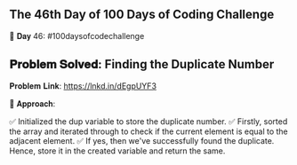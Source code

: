 The 46th Day of 100 Days of Coding Challenge
--------------------------------------------
📌 𝐃𝐚𝐲 46: #100daysofcodechallenge

𝐏𝐫𝐨𝐛𝐥𝐞𝐦 𝐒𝐨𝐥𝐯𝐞𝐝: Finding the Duplicate Number
------------------------------------------------
𝐏𝐫𝐨𝐛𝐥𝐞𝐦 𝐋𝐢𝐧𝐤: https://lnkd.in/dEgpUYF3

📌 𝐀𝐩𝐩𝐫𝐨𝐚𝐜𝐡:

✅ Initialized the dup variable to store the duplicate number.
✅ Firstly, sorted the array and iterated through to check if the current element is equal to the adjacent element.
✅ If yes, then we've successfully found the duplicate. Hence, store it in the created variable and return the same.

